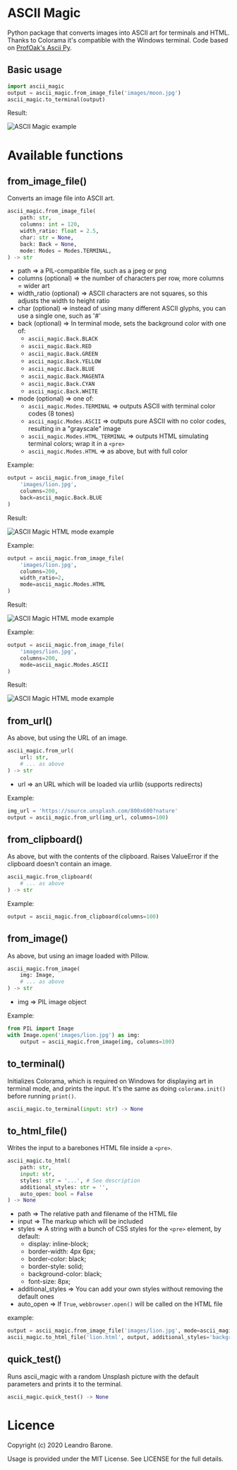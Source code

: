 # ASCII Magic

Python package that converts images into ASCII art for terminals and HTML. Thanks to Colorama it's compatible with the Windows terminal. Code based on [ProfOak's Ascii Py](https://github.com/ProfOak/Ascii_py/).

## Basic usage

```python
import ascii_magic
output = ascii_magic.from_image_file('images/moon.jpg')
ascii_magic.to_terminal(output)
```

Result:

![ASCII Magic example](https://raw.githubusercontent.com/LeandroBarone/python-ascii_magic/master/example_moon.png)

# Available functions

## from_image_file()

Converts an image file into ASCII art.

```python
ascii_magic.from_image_file(
    path: str,
    columns: int = 120,
    width_ratio: float = 2.5,
    char: str = None,
    back: Back = None,
    mode: Modes = Modes.TERMINAL,
) -> str
```

- path => a PIL-compatible file, such as a jpeg or png
- columns (optional) => the number of characters per row, more columns = wider art
- width_ratio (optional) => ASCII characters are not squares, so this adjusts the width to height ratio
- char (optional) => instead of using many different ASCII glyphs, you can use a single one, such as '#'
- back (optional) => In terminal mode, sets the background color with one of:
  - ```ascii_magic.Back.BLACK```
  - ```ascii_magic.Back.RED```
  - ```ascii_magic.Back.GREEN```
  - ```ascii_magic.Back.YELLOW```
  - ```ascii_magic.Back.BLUE```
  - ```ascii_magic.Back.MAGENTA```
  - ```ascii_magic.Back.CYAN```
  - ```ascii_magic.Back.WHITE```
- mode (optional) => one of:
  - ```ascii_magic.Modes.TERMINAL```  => outputs ASCII with terminal color codes (8 tones)
  - ```ascii_magic.Modes.ASCII```  => outputs pure ASCII with no color codes, resulting in a "grayscale" image
  - ```ascii_magic.Modes.HTML_TERMINAL``` => outputs HTML simulating terminal colors; wrap it in a ```<pre>```
  - ```ascii_magic.Modes.HTML``` => as above, but with full color

Example:

```python
output = ascii_magic.from_image_file(
    'images/lion.jpg',
    columns=200,
    back=ascii_magic.Back.BLUE
)
```

Result:

![ASCII Magic HTML mode example](https://raw.githubusercontent.com/LeandroBarone/python-ascii_magic/master/example_lion_blue.png)

Example:

```python
output = ascii_magic.from_image_file(
    'images/lion.jpg',
    columns=200,
    width_ratio=2,
    mode=ascii_magic.Modes.HTML
)
```

Result:

![ASCII Magic HTML mode example](https://raw.githubusercontent.com/LeandroBarone/python-ascii_magic/master/example_lion_html.png)

Example:

```python
output = ascii_magic.from_image_file(
    'images/lion.jpg',
    columns=200,
    mode=ascii_magic.Modes.ASCII
)
```

Result:

![ASCII Magic HTML mode example](https://raw.githubusercontent.com/LeandroBarone/python-ascii_magic/master/example_lion_ascii.png)

## from_url()

As above, but using the URL of an image.

```python
ascii_magic.from_url(
    url: str,
    # ... as above
) -> str
```

- url => an URL which will be loaded via urllib (supports redirects)

Example:

```python
img_url = 'https://source.unsplash.com/800x600?nature'
output = ascii_magic.from_url(img_url, columns=100)
```

## from_clipboard()

As above, but with the contents of the clipboard. Raises ValueError if the clipboard doesn't contain an image.

```python
ascii_magic.from_clipboard(
    # ... as above
) -> str
```

Example:

```python
output = ascii_magic.from_clipboard(columns=100)
```

## from_image()

As above, but using an image loaded with Pillow.

```python
ascii_magic.from_image(
    img: Image,
    # ... as above
) -> str
```

- img => PIL image object

Example:

```python
from PIL import Image
with Image.open('images/lion.jpg') as img:
    output = ascii_magic.from_image(img, columns=100)
```

## to_terminal()

Initializes Colorama, which is required on Windows for displaying art in terminal mode, and prints the input. It's the same as doing ```colorama.init()``` before running ```print()```.

```python
ascii_magic.to_terminal(input: str) -> None
```

## to_html_file()

Writes the input to a barebones HTML file inside a ```<pre>```.

```python
ascii_magic.to_html(
    path: str,
    input: str,
    styles: str = '...', # See description
    additional_styles: str = '',
    auto_open: bool = False
) -> None
```

- path => The relative path and filename of the HTML file
- input => The markup which will be included
- styles => A string with a bunch of CSS styles for the ```<pre>``` element, by default:
  - display: inline-block;
  - border-width: 4px 6px;
  - border-color: black;
  - border-style: solid;
  - background-color: black;
  - font-size: 8px;
- additional_styles => You can add your own styles without removing the default ones
- auto_open => If ```True```, ```webbrowser.open()``` will be called on the HTML file

example:

```python
output = ascii_magic.from_image_file('images/lion.jpg', mode=ascii_magic.Modes.HTML)
ascii_magic.to_html_file('lion.html', output, additional_styles='background: #222;')
```

## quick_test()

Runs ascii_magic with a random Unsplash picture with the default parameters and prints it to the terminal.

```python
ascii_magic.quick_test() -> None
```

# Licence

Copyright (c) 2020 Leandro Barone.

Usage is provided under the MIT License. See LICENSE for the full details.